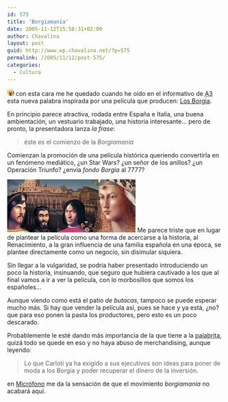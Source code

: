 ```yaml
---
id: 575
title: 'Borgiamanía'
date: 2005-11-12T15:58:31+02:00
author: Chavalina
layout: post
guid: http://www.wp.chavalina.net/?p=575
permalink: /2005/11/12/post-575/
categories:
  - Cultura
---
```

![emo](/imagenes/emoticonos/ojosaltones.gif) con esta cara me he quedado cuando he oído en el informativo de <acronym title="Antena 3">A3</acronym> esta nueva palabra inspirada por una película que producen: <a href="http://www.antena3.es/a3tv2004/servlet/GestorWeb?opera=getFicha&#038;idPag=765&#038;dest=/web/html/ficha/index.jsp" target="_blank">Los Borgia</a>.

En principio parece atractiva, rodada entre Espa&ntilde;a e Italia, una buena ambientación, un vestuario trabajado, una historia interesante… pero de pronto, la presentadora lanza _la frase_:

> éste es el comienzo de la _Borgiamanía_

Comienzan la promoción de una película histórica queriendo convertirla en un fenómeno mediático, &iquest;un Star Wars? &iquest;un se&ntilde;or de los anillos? &iquest;un Operación Triunfo? &iquest;envía _fondo Borgia_ al 7777?

<img class="imgizqda" src="/imagenes/fotos/familiaborgia.jpg" alt="Familia Borgia" /> Me parece triste que en lugar de plantear la película como una forma de acercarse a la historia, al Renacimiento, a la gran influencia de una familia espa&ntilde;ola en una época, se plantee directamente como un negocio, sin disimular siquiera. 

Sin llegar a la vulgaridad, se podría haber presentado introduciendo un poco la historia, insinuando, que seguro que hubiera cautivado a los que al final vamos a ir a ver la película, con lo morbosillos que somos los espa&ntilde;oles…

Aunque viendo como está el patio _de butacas_, tampoco se puede esperar mucho más. Si hay que vender la película así, pues se hace y ya está, &iquest;no? que para eso ponen la pasta los productores, pero esto es un poco descarado.

Probablemente le esté dando más importancia de la que tiene a la <acronym title="Borgiamanía">palabrita</acronym>, quizá todo se quede en eso y no haya abuso de merchandising, aunque leyendo:

> Lo que Carloti ya ha exigido a sus ejecutivos son ideas para poner de moda a los Borgia y poder recuperar el dinero de la inversión.

en <a href="http://blogs.periodistadigital.com/microfono.php/2005/09/27/todos_al_cine_antena_3_produce_su_propia" target="_blank">Micrófono</a> me da la sensación de que el movimiento _borgiamanía_ no acabará aquí.